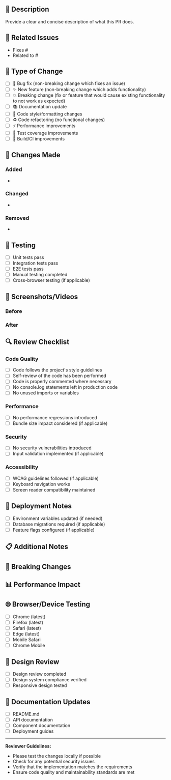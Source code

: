 ## 📝 Description

Provide a clear and concise description of what this PR does.

## 🔗 Related Issues

- Fixes #
- Related to #

## 🧪 Type of Change

- [ ] 🐛 Bug fix (non-breaking change which fixes an issue)
- [ ] ✨ New feature (non-breaking change which adds functionality)
- [ ] 💥 Breaking change (fix or feature that would cause existing functionality to not work as expected)
- [ ] 📚 Documentation update
- [ ] 🎨 Code style/formatting changes
- [ ] ♻️ Code refactoring (no functional changes)
- [ ] ⚡ Performance improvements
- [ ] 🧪 Test coverage improvements
- [ ] 🔧 Build/CI improvements

## 🎯 Changes Made

### Added
- 

### Changed
- 

### Removed
- 

## 🧪 Testing

- [ ] Unit tests pass
- [ ] Integration tests pass
- [ ] E2E tests pass
- [ ] Manual testing completed
- [ ] Cross-browser testing (if applicable)

## 📸 Screenshots/Videos

### Before

### After

## 🔍 Review Checklist

### Code Quality
- [ ] Code follows the project's style guidelines
- [ ] Self-review of the code has been performed
- [ ] Code is properly commented where necessary
- [ ] No console.log statements left in production code
- [ ] No unused imports or variables

### Performance
- [ ] No performance regressions introduced
- [ ] Bundle size impact considered (if applicable)

### Security
- [ ] No security vulnerabilities introduced
- [ ] Input validation implemented (if applicable)

### Accessibility
- [ ] WCAG guidelines followed (if applicable)
- [ ] Keyboard navigation works
- [ ] Screen reader compatibility maintained

## 🚀 Deployment Notes

- [ ] Environment variables updated (if needed)
- [ ] Database migrations required (if applicable)
- [ ] Feature flags configured (if applicable)

## 📋 Additional Notes

## 🔄 Breaking Changes

## 📊 Performance Impact

## 🌐 Browser/Device Testing

- [ ] Chrome (latest)
- [ ] Firefox (latest)
- [ ] Safari (latest)
- [ ] Edge (latest)
- [ ] Mobile Safari
- [ ] Chrome Mobile

## 🎨 Design Review

- [ ] Design review completed
- [ ] Design system compliance verified
- [ ] Responsive design tested

## 📝 Documentation Updates

- [ ] README.md
- [ ] API documentation
- [ ] Component documentation
- [ ] Deployment guides

---

**Reviewer Guidelines:**
- Please test the changes locally if possible
- Check for any potential security issues
- Verify that the implementation matches the requirements
- Ensure code quality and maintainability standards are met
